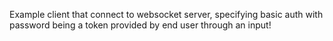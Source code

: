 Example client that connect to websocket server, specifying basic auth with password being a token provided by end user through an input!
